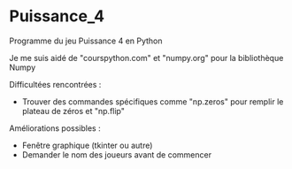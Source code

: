 # Puissance_4
Programme du jeu Puissance 4 en Python

Je me suis aidé de "courspython.com" et "numpy.org" pour la bibliothèque Numpy

Difficultées rencontrées : 
  - Trouver des commandes spécifiques comme "np.zeros" pour remplir le plateau de zéros et "np.flip" 

Améliorations possibles :
  - Fenêtre graphique (tkinter ou autre)
  - Demander le nom des joueurs avant de commencer
